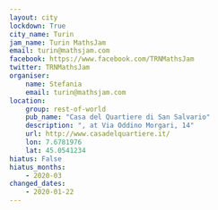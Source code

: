 ```yaml
---
layout: city                                           
lockdown: True
city_name: Turin                                                         
jam_name: Turin MathsJam
email: turin@mathsjam.com
facebook: https://www.facebook.com/TRNMathsJam
twitter: TRNMathsJam
organiser:
    name: Stefania
    email: turin@mathsjam.com
location:
    group: rest-of-world
    pub_name: "Casa del Quartiere di San Salvario"
    description: ", at Via Oddino Morgari, 14"
    url: http://www.casadelquartiere.it/
    lon: 7.6781976
    lat: 45.0541234
hiatus: False
hiatus_months:
    - 2020-03
changed_dates: 
    - 2020-01-22
---
```

